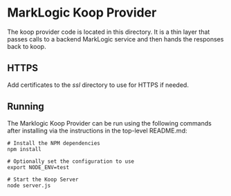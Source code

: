 # MarkLogic Koop Provider
The koop provider code is located in this directory. It is a thin layer that passes
calls to a backend MarkLogic service and then hands the responses back to koop.  

## HTTPS
Add certificates to the _ssl_ directory to use for HTTPS if needed.

## Running 
The Marklogic Koop Provider can be run using the following commands after installing
via the instructions in the top-level README.md:


``` 
# Install the NPM dependencies
npm install

# Optionally set the configuration to use
export NODE_ENV=test

# Start the Koop Server
node server.js 
```

